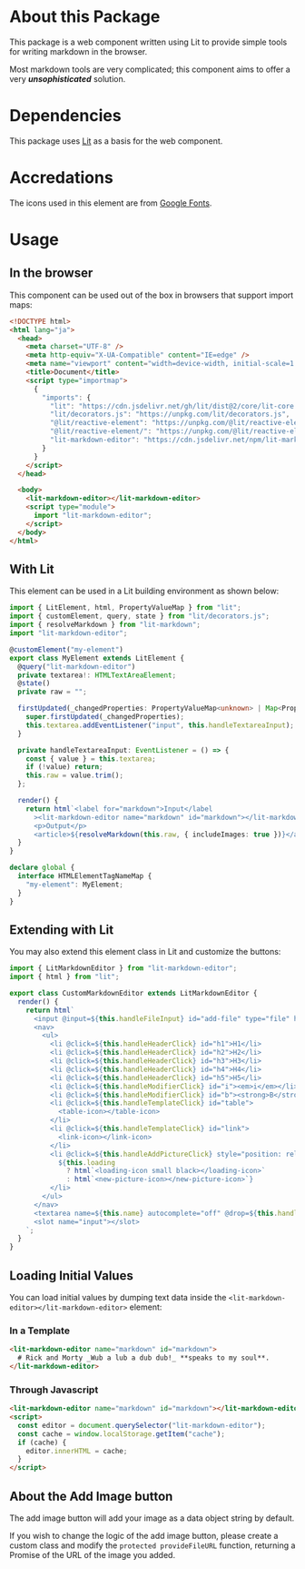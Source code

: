 # About this Package

This package is a web component written using Lit to provide simple tools for writing markdown in the browser.

Most markdown tools are very complicated; this component aims to offer a very ___unsophisticated___ solution.

# Dependencies

This package uses [Lit](https://lit.dev/) as a basis for the web component.

# Accredations

The icons used in this element are from [Google Fonts](https://fonts.google.com/).

# Usage

## In the browser

This component can be used out of the box in browsers that support import maps:

```html
<!DOCTYPE html>
<html lang="ja">
  <head>
    <meta charset="UTF-8" />
    <meta http-equiv="X-UA-Compatible" content="IE=edge" />
    <meta name="viewport" content="width=device-width, initial-scale=1.0" />
    <title>Document</title>
    <script type="importmap">
      {
        "imports": {
          "lit": "https://cdn.jsdelivr.net/gh/lit/dist@2/core/lit-core.min.js",
          "lit/decorators.js": "https://unpkg.com/lit/decorators.js",
          "@lit/reactive-element": "https://unpkg.com/@lit/reactive-element/reactive-element.js",
          "@lit/reactive-element/": "https://unpkg.com/@lit/reactive-element/",
          "lit-markdown-editor": "https://cdn.jsdelivr.net/npm/lit-markdown-editor@1.0.11/lib/index.js"
        }
      }
    </script>
  </head>

  <body>
    <lit-markdown-editor></lit-markdown-editor>
    <script type="module">
      import "lit-markdown-editor";
    </script>
  </body>
</html>
```

## With Lit

This element can be used in a Lit building environment as shown below:

```typescript
import { LitElement, html, PropertyValueMap } from "lit";
import { customElement, query, state } from "lit/decorators.js";
import { resolveMarkdown } from "lit-markdown";
import "lit-markdown-editor";

@customElement("my-element")
export class MyElement extends LitElement {
  @query("lit-markdown-editor")
  private textarea!: HTMLTextAreaElement;
  @state()
  private raw = "";

  firstUpdated(_changedProperties: PropertyValueMap<unknown> | Map<PropertyKey, unknown>) {
    super.firstUpdated(_changedProperties);
    this.textarea.addEventListener("input", this.handleTextareaInput);
  }

  private handleTextareaInput: EventListener = () => {
    const { value } = this.textarea;
    if (!value) return;
    this.raw = value.trim();
  };

  render() {
    return html`<label for="markdown">Input</label
      ><lit-markdown-editor name="markdown" id="markdown"></lit-markdown-editor>
      <p>Output</p>
      <article>${resolveMarkdown(this.raw, { includeImages: true })}</article>`;
  }
}

declare global {
  interface HTMLElementTagNameMap {
    "my-element": MyElement;
  }
}
```

## Extending with Lit

You may also extend this element class in Lit and customize the buttons:

```typescript
import { LitMarkdownEditor } from "lit-markdown-editor";
import { html } from "lit";

export class CustomMarkdownEditor extends LitMarkdownEditor {
  render() {
    return html`
      <input @input=${this.handleFileInput} id="add-file" type="file" hidden accept="image/*" />
      <nav>
        <ul>
          <li @click=${this.handleHeaderClick} id="h1">H1</li>
          <li @click=${this.handleHeaderClick} id="h2">H2</li>
          <li @click=${this.handleHeaderClick} id="h3">H3</li>
          <li @click=${this.handleHeaderClick} id="h4">H4</li>
          <li @click=${this.handleHeaderClick} id="h5">H5</li>
          <li @click=${this.handleModifierClick} id="i"><em>i</em></li>
          <li @click=${this.handleModifierClick} id="b"><strong>B</strong></li>
          <li @click=${this.handleTemplateClick} id="table">
            <table-icon></table-icon>
          </li>
          <li @click=${this.handleTemplateClick} id="link">
            <link-icon></link-icon>
          </li>
          <li @click=${this.handleAddPictureClick} style="position: relative;">
            ${this.loading
              ? html`<loading-icon small black></loading-icon>`
              : html`<new-picture-icon></new-picture-icon>`}
          </li>
        </ul>
      </nav>
      <textarea name=${this.name} autocomplete="off" @drop=${this.handleDrop}></textarea>
      <slot name="input"></slot>
    `;
  }
}
```

## Loading Initial Values

You can load initial values by dumping text data inside the `<lit-markdown-editor></lit-markdown-editor>` element:

### In a Template

```html
<lit-markdown-editor name="markdown" id="markdown">
  # Rick and Morty _Wub a lub a dub dub!_ **speaks to my soul**.
</lit-markdown-editor>
```

### Through Javascript

```html
<lit-markdown-editor name="markdown" id="markdown"></lit-markdown-editor>
<script>
  const editor = document.querySelector("lit-markdown-editor");
  const cache = window.localStorage.getItem("cache");
  if (cache) {
    editor.innerHTML = cache;
  }
</script>
```

## About the Add Image button

The add image button will add your image as a data object string by default.

If you wish to change the logic of the add image button, please create a custom class and modify the `protected provideFileURL` function, returning a Promise of the URL of the image you added.
